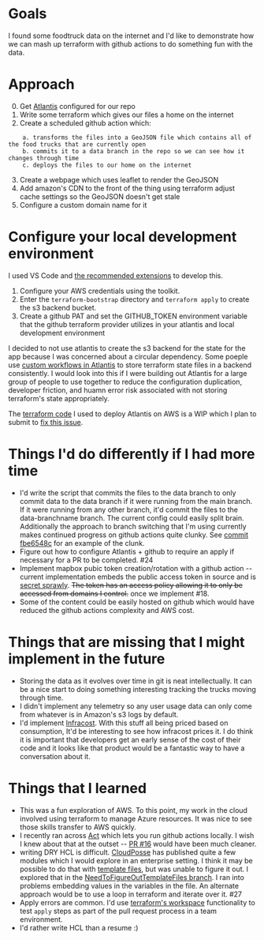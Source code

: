 # Goals

I found some foodtruck data on the internet and I'd like to demonstrate how we can mash up terraform with github actions to do something fun with the data.

# Approach

0. Get [Atlantis](https://runatlantis.io/) configured for our repo
1. Write some terraform which gives our files a home on the internet
2. Create a scheduled github action which:
```
    a. transforms the files into a GeoJSON file which contains all of the food trucks that are currently open 
    b. commits it to a data branch in the repo so we can see how it changes through time
    c. deploys the files to our home on the internet
```
3. Create a webpage which uses leaflet to render the GeoJSON
4. Add amazon's CDN to the front of the thing using terraform adjust cache settings so the GeoJSON doesn't get stale
5. Configure a custom domain name for it

# Configure your local development environment

I used VS Code and [the recommended extensions](.vscode/extensions.json) to develop this.  
1.  Configure your AWS credentials using the toolkit.  
2.  Enter the `terraform-bootstrap` directory and `terraform apply` to create the s3 backend bucket.  
3.  Create a github PAT and set the GITHUB_TOKEN environment variable that the github terraform provider utilizes in your atlantis and local development environment

I decided to not use atlantis to create the s3 backend for the state for the app because I was concerned about a circular dependency.  Some poeple use [custom workflows in Atlantis](https://www.runatlantis.io/docs/custom-workflows.html#use-cases) to store terraform state files in a backend consistently.  I would look into this if I were building out Atlantis for a large group of people to use together to reduce the configuration duplication, developer friction, and huamn error risk associated with not storing terraform's state appropriately.

The [terraform code](https://github.com/MarkIannucci/terraform-aws-atlantis/tree/PersistInEFS) I used to deploy Atlantis on AWS is a WIP which I plan to submit to [fix this issue](https://github.com/terraform-aws-modules/terraform-aws-atlantis/issues/206).

# Things I'd do differently if I had more time

* I'd write the script that commits the files to the data branch to only commit data to the data branch if it were running from the main branch.  If it were running from any other branch, it'd commit the files to the data-branchname branch.  The current config could easily split brain.  Additionally the approach to branch switching that I'm using currently makes continued progress on github actions quite clunky.  See [commit fbe6548c](https://github.com/marknooch/foodtrucks/commit/fbe6548c587d931dd31a8b67ce2c1e04dbbb2215) for an example of the clunk.
* Figure out how to configure Atlantis + github to require an apply if necessary for a PR to be completed. #24
* Implement mapbox pubic token creation/rotation with a github action -- current implementation embeds the public access token in source and is [secret sprawly](https://www.hashicorp.com/resources/what-is-secret-sprawl-why-is-it-harmful).  ~~The token has an access policy allowing it to only be accessed from domains I control.~~ once we implement #18.
* Some of the content could be easily hosted on github which would have reduced the github actions complexity and AWS cost.

# Things that are missing that I might implement in the future

* Storing the data as it evolves over time in git is neat intellectually.  It can be a nice start to doing something interesting tracking the trucks moving through time.
* I didn't implement any telemetry so any user usage data can only come from whatever is in Amazon's s3 logs by default.  
* I'd implement [Infracost](https://github.com/infracost/infracost-atlantis).  With this stuff all being priced based on consumption, It'd be interesting to see how infracost prices it.  I do think it is important that developers get an early sense of the cost of their code and it looks like that product would be a fantastic way to have a conversation about it.  

# Things that I learned

* This was a fun exploration of AWS.  To this point, my work in the cloud involved using terraform to manage Azure resources.  It was nice to see those skills transfer to AWS quickly.
* I recently ran across [Act](https://github.com/nektos/act) which lets you run github actions locally.  I wish I knew about that at the outset -- [PR #16](https://github.com/marknooch/foodtrucks/pull/16) would have been much cleaner.  
* writing DRY HCL is difficult.  [CloudPosse](https://github.com/cloudposse) has published quite a few modules which I would explore in an enterprise setting.  I think it may be possible to do that with [template files](https://www.terraform.io/language/functions/templatefile), but was unable to figure it out.  I explored that in the [NeedToFigureOutTemplateFiles branch](https://github.com/marknooch/foodtrucks/tree/NeedToFigureOutTemplateFiles).  I ran into problems embedding values in the variables in the file.  An alternate approach would be to use a loop in terraform and iterate over it.  #27
* Apply errors are common.  I'd use [terraform's workspace](https://www.terraform.io/language/state/workspaces) functionality to test `apply` steps as part of the pull request process in a team environment.
* I'd rather write HCL than a resume :) 
